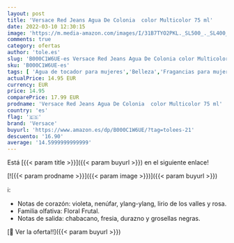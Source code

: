 ```yaml
---
layout: post
title: 'Versace Red Jeans Agua De Colonia  color Multicolor 75 ml'
date: 2022-03-10 12:30:15
image: 'https://m.media-amazon.com/images/I/31B7TYO2PKL._SL500_._SL400_.jpg'
comments: true
category: ofertas
author: 'tole.es'
slug: 'B000C1W6UE-es Versace Red Jeans Agua De Colonia color Multicolor 75 ml'
sku: 'B000C1W6UE-es'
tags: [ 'Agua de tocador para mujeres','Belleza','Fragancias para mujeres','Perfumes y fragancias','agua','colonia','de','versace', ]
actualPrice: 14.95 EUR
currency: EUR
price: 14.95
comparePrice: 17.99 EUR
prodname: 'Versace Red Jeans Agua De Colonia  color Multicolor 75 ml'
country: 'es'
flag: '🇪🇸'
brand: 'Versace'
buyurl: 'https://www.amazon.es/dp/B000C1W6UE/?tag=tolees-21'
descuento: '16.90'
average: '14.5999999999999'
---
```


Está [{{< param title >}}]({{< param buyurl >}}) en el siguiente enlace!

[![{{< param prodname >}}]({{< param image >}})]({{< param buyurl >}})

ℹ️:

- Notas de corazón: violeta, nenúfar, ylang-ylang, lirio de los valles y rosa.
- Familia olfativa: Floral Frutal.
- Notas de salida: chabacano, fresia, durazno y grosellas negras.

[🛒 Ver la oferta!!]({{< param buyurl >}})
